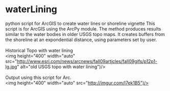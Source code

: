 # waterLining
python script for ArcGIS to create water lines or shoreline vignette
This script is for ArcGIS using the ArcPy module. The method produces results similar to the water bodies in older USGS topo maps. 
It creates buffers from the shoreline at an expondential distance, using parameters set by user. 
<br><br>
Historical Topo with water lining<br>
<img height="400" width="auto" src="http://www.esri.com/news/arcnews/fall09articles/fall09gifs/p12p1-lg.jpg" alt="old USGS topo with water lining")/> 
<br><br>
Output using this script for Arc.<br>
<img height="400" width="auto" src="http://imgur.com/l7ek1B5")/>
